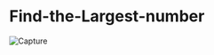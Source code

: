 # Find-the-Largest-number
 
![Capture](https://github.com/Vikramg01/Find-the-Largest-number/assets/140692659/0016618a-5ac2-42d1-b8e6-6369a6d2a088)
